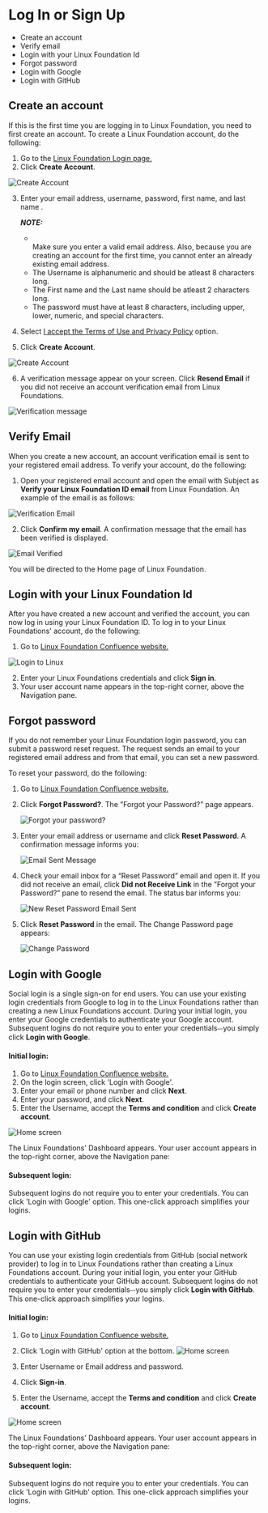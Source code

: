 # Log In or Sign Up

- Create an account
- Verify email
- Login with your Linux Foundation Id
- Forgot password
- Login with Google
- Login with GitHub

##  Create an account

If this is the first time you are logging in to Linux Foundation, you need to first create an account. To create a Linux Foundation account, do the following:

1. Go to the [Linux Foundation Login page.](https://sso.linuxfoundation.org/login?state=g6Fo2SBNdGJJelo4Q3NZRlIyX2hxMll3c0NDMkRVRjNwdzBIcaN0aWTZIHYtMmZwU04ta2MtQnR3TWE5RlFwajBLcE5JOWk2OVlOo2NpZNkgVmFGcUU0VjRyWTlTdzhSd2g5RExSMFVGektjbXJSczY&client=VaFqE4V4rY9Sw8Rwh9DLR0UFzKcmrRs6&protocol=samlp)
2. Click <b>Create Account</b>. 

![Create Account](imgs/create_acct.png)

3. Enter your email address, username, password, first name, and last name .
   
   **_NOTE:_** <ul><li></li>Make sure you enter a valid email address. Also, because you are creating an account for the first time, you cannot enter an already existing email address.<li>The Username is alphanumeric and should be atleast 8 characters long.</li><li>The First name and the Last name should be atleast 2 characters long.</li><li>The password must have at least 8 characters, including upper, lower, numeric, and special characters.</li></ul>
4. Select [I accept the Terms of Use and Privacy Policy](https://www.linuxfoundation.org/terms/) option.
5. Click <b>Create Account</b>.

![Create Account](imgs/create_acct_logo.png)

6. A verification message appear on your screen. Click <b>Resend Email</b> if you did not receive an account verification email from Linux Foundations.

![Verification message](imgs/verification_msg.png)

##  **Verify Email**

When you create a new account, an account verification email is sent to your registered email address. To verify your account, do the following:

1. Open your registered email account and open the email with Subject as **Verify your Linux Foundation ID email** from Linux Foundation. An example of the email is as follows:

![Verification Email](./imgs/verify_email.png)

2. Click <b>Confirm my email</b>. A confirmation message that the email has been verified is displayed.

![Email Verified](./imgs/email_verification.png)

You will be directed to the Home page of Linux Foundation.

##  **Login with your Linux Foundation Id**

After you have created a new account and verified the account, you can now log in using your Linux Foundation ID. To log in to your Linux Foundations' account, do the following:

1. Go to [Linux Foundation Confluence website.](https://confluence.linuxfoundation.org/)

![Login to Linux](imgs/lfx-login-to-lfx.png)

2. Enter your Linux Foundations credentials and click **Sign in**.
3. Your user account name appears in the top-right corner, above the Navigation pane.

## **Forgot password**

If you do not remember your Linux Foundation login password, you can submit a password reset request. The request sends an email to your registered email address and from that email, you can set a new password.

To reset your password, do the following:

1. Go to [Linux Foundation Confluence website.](https://confluence.linuxfoundation.org/)
2. Click **Forgot Password?**. The ”Forgot your Password?” page appears.

   ![Forgot your password?](imgs/lfx-forgot-your-password.png)
   
3. Enter your email address or username and click **Reset Password**. A confirmation message informs you:

   ![Email Sent Message](./imgs/lfx-email-has-been-sent.png)

4. Check your email inbox for a “Reset Password” email and open it. If you did not receive an email, click **Did not Receive Link** in the ”Forgot your Password?” pane to resend the email. The status bar informs you:

   ![New Reset Password Email Sent](imgs/lfx-new-reset-password-email-sent.png)
   
5. Click **Reset Password** in the email. The Change Password page appears:

   ![Change Password](imgs/lfx-change-password.png)
 
##  **Login with Google**

Social login is a single sign-on for end users. You can use your existing login credentials from Google to log in to the Linux Foundations rather than creating a new Linux Foundations account. During your initial login, you enter your Google credentials to authenticate your Google account. Subsequent logins do not require you to enter your credentials⏤you simply click **Login with Google**.

 #### Initial login: 

1. Go to [Linux Foundation Confluence website.](https://confluence.linuxfoundation.org/)
2. On the login screen, click 'Login with Google'.
3. Enter your email or phone number and click **Next**.
4. Enter your password, and click **Next**.
5. Enter the Username, accept the **Terms and condition** and click **Create account**.

![Home screen](./imgs/13.jpg)

The Linux Foundations' Dashboard appears. Your user account appears in the top-right corner, above the Navigation pane:

####  Subsequent login:

Subsequent logins do not require you to enter your credentials. You can click 'Login with Google' option. This one-click approach simplifies your logins.

## **Login with GitHub**

You can use your existing login credentials from GitHub (social network provider) to log in to Linux Foundations rather than creating a Linux Foundations account. During your initial login, you enter your GitHub credentials to authenticate your GitHub account. Subsequent logins do not require you to enter your credentials⏤you simply click **Login with GitHub**. This one-click approach simplifies your logins.

 #### Initial login: 

1. Go to [Linux Foundation Confluence website.](https://confluence.linuxfoundation.org/)
2. Click 'Login with GitHub' option at the bottom.
![Home screen](./imgs/14.jpg)

3. Enter Username or Email address and password.
4. Click **Sign-in**.
5. Enter the Username, accept the **Terms and condition** and click **Create account**.

![Home screen](./imgs/13.jpg)

   The Linux Foundations' Dashboard appears. Your user account appears in the top-right corner, above the Navigation pane:

####  Subsequent login:

Subsequent logins do not require you to enter your credentials. You can click 'Login with GitHub' option. This one-click approach simplifies your logins.
